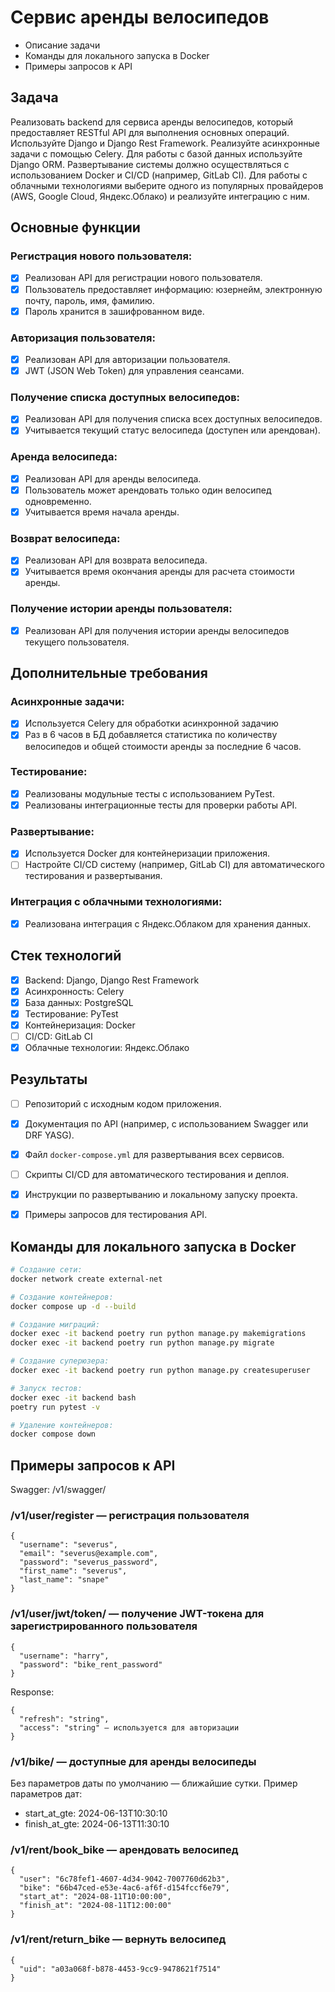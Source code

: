 # Сервис аренды велосипедов

- Описание задачи
- Команды для локального запуска в Docker
- Примеры запросов к API

## Задача

Реализовать backend для сервиса аренды велосипедов, который предоставляет RESTful API для выполнения основных операций.
Используйте Django и Django Rest Framework. Реализуйте асинхронные задачи с помощью Celery.
Для работы с базой данных используйте Django ORM. Развертывание системы должно осуществляться с использованием Docker и CI/CD (например, GitLab CI).
Для работы с облачными технологиями выберите одного из популярных провайдеров (AWS, Google Cloud, Яндекс.Облако) и реализуйте интеграцию с ним.

## Основные функции

### Регистрация нового пользователя:
- [x] Реализован API для регистрации нового пользователя.
- [x] Пользователь предоставляет информацию: юзернейм, электронную почту, пароль, имя, фамилию.
- [x] Пароль хранится в зашифрованном виде.

### Авторизация пользователя:
- [x] Реализован API для авторизации пользователя.
- [x] JWT (JSON Web Token) для управления сеансами.

### Получение списка доступных велосипедов:
- [x] Реализован API для получения списка всех доступных велосипедов.
- [x] Учитывается текущий статус велосипеда (доступен или арендован).

### Аренда велосипеда:
- [x] Реализован API для аренды велосипеда.
- [x] Пользователь может арендовать только один велосипед одновременно.
- [x] Учитывается время начала аренды.

### Возврат велосипеда:
- [x] Реализован API для возврата велосипеда.
- [x] Учитывается время окончания аренды для расчета стоимости аренды.

### Получение истории аренды пользователя:
- [x] Реализован API для получения истории аренды велосипедов текущего пользователя.

## Дополнительные требования

### Асинхронные задачи:
- [x] Используется Celery для обработки асинхронной задачию
- [x] Раз в 6 часов в БД добавляется статистика по количеству велосипедов и общей стоимости аренды за последние 6 часов.

### Тестирование:
- [x] Реализованы модульные тесты с использованием PyTest.
- [x] Реализованы интеграционные тесты для проверки работы API.

### Развертывание:
- [x] Используется Docker для контейнеризации приложения.
- [ ] Настройте CI/CD систему (например, GitLab CI) для автоматического тестирования и развертывания.

### Интеграция с облачными технологиями:
- [x] Реализована интеграция с Яндекс.Облаком для хранения данных.

## Стек технологий

- [x] Backend: Django, Django Rest Framework
- [x] Асинхронность: Celery
- [x] База данных: PostgreSQL
- [x] Тестирование: PyTest
- [x] Контейнеризация: Docker
- [ ] CI/CD: GitLab CI
- [x] Облачные технологии: Яндекс.Облако

## Результаты

- [ ] Репозиторий с исходным кодом приложения.
- [x] Документация по API (например, с использованием Swagger или DRF YASG).
- [x] Файл `docker-compose.yml` для развертывания всех сервисов.
- [ ] Скрипты CI/CD для автоматического тестирования и деплоя.
- [x] Инструкции по развертыванию и локальному запуску проекта.
- [x] Примеры запросов для тестирования API.


## Команды для локального запуска в Docker

```bash
# Создание сети:
docker network create external-net

# Создание контейнеров:
docker compose up -d --build

# Создание миграций:
docker exec -it backend poetry run python manage.py makemigrations
docker exec -it backend poetry run python manage.py migrate

# Создание суперюзера:
docker exec -it backend poetry run python manage.py createsuperuser

# Запуск тестов:
docker exec -it backend bash
poetry run pytest -v

# Удаление контейнеров:
docker compose down
```

## Примеры запросов к API

Swagger: /v1/swagger/

### /v1/user/register — регистрация пользователя
```
{
  "username": "severus",
  "email": "severus@example.com",
  "password": "severus_password",
  "first_name": "severus",
  "last_name": "snape"
}
```

### /v1/user/jwt/token/ — получение JWT-токена для зарегистрированного пользователя
```
{
  "username": "harry",
  "password": "bike_rent_password"
}
```

Response:
```
{
  "refresh": "string",
  "access": "string" — используется для авторизации
}
```

### /v1/bike/ — доступные для аренды велосипеды

Без параметров даты по умолчанию — ближайшие сутки. Пример параметров дат:

- start_at_gte: 2024-06-13T10:30:10
- finish_at_gte: 2024-06-13T11:30:10

### /v1/rent/book_bike — арендовать велосипед

```
{
  "user": "6c78fef1-4607-4d34-9042-7007760d62b3",
  "bike": "66b47ced-e53e-4ac6-af6f-d154fccf6e79",
  "start_at": "2024-08-11T10:00:00",
  "finish_at": "2024-08-11T12:00:00"
}
```

### /v1/rent/return_bike — вернуть велосипед

```
{
  "uid": "a03a068f-b878-4453-9cc9-9478621f7514"
}
```

